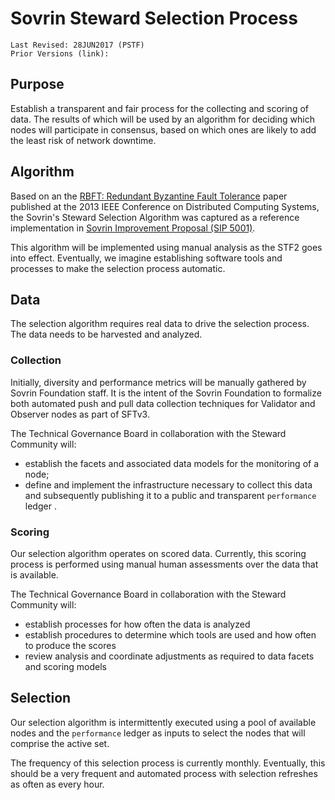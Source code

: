 # Sovrin Steward Selection Process
```
Last Revised: 28JUN2017 (PSTF)
Prior Versions (link):

```

## Purpose
Establish a transparent and fair process for the collecting and scoring of data. The results of which will be used by an algorithm for deciding which nodes will participate in consensus, based on which ones are likely to add the least risk of network downtime.

## Algorithm
Based on an the [RBFT: Redundant Byzantine Fault Tolerance](https://pakupaku.me/plaublin/rbft/5000a297.pdf) paper published at the 2013 IEEE Conference on Distributed Computing Systems, the Sovrin's Steward Selection Algorithm was captured as a reference implementation in [Sovrin Improvement Proposal (SIP 5001)](https://github.com/sovrin-foundation/sovrin-sip/blob/master/text/5001-steward-selection-algorithm/README.md).

This algorithm will be implemented using manual analysis as the STF2 goes into effect. Eventually, we imagine establishing software tools and processes to make the selection process automatic.

## Data
The selection algorithm requires real data to drive the selection process. The data needs to be harvested and analyzed.

### Collection
Initially, diversity and performance metrics will be manually gathered by Sovrin Foundation staff. It is the intent of the Sovrin Foundation to formalize both automated push and pull data collection techniques for Validator and Observer nodes as part of SFTv3.

The Technical Governance Board in collaboration with the Steward Community will:

* establish the facets and associated data models for the monitoring of a node;
* define and implement the infrastructure necessary to collect this data and subsequently publishing it to a public and transparent ```performance``` ledger .

### Scoring

Our selection algorithm operates on scored data. Currently, this scoring process is performed using manual human assessments over the data that is available.

The Technical Governance Board in collaboration with the Steward Community will:

* establish processes for how often the data is analyzed
* establish procedures to determine which tools are used and how often to produce the scores
* review analysis and coordinate adjustments as required to data facets and scoring models

## Selection
Our selection algorithm is intermittently executed using a pool of available nodes and the ```performance``` ledger as inputs to select the nodes that will comprise the active set.

The frequency of this selection process is currently monthly. Eventually, this should be a very frequent and automated process with selection refreshes as often as every hour.

